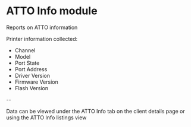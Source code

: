 ATTO Info module
==============

Reports on ATTO information 

Printer information collected:

- Channel
- Model
- Port State
- Port Address
- Driver Version
- Firmware Version
- Flash Version

-- 

Data can be viewed under the ATTO Info tab on the client details page or using the ATTO Info listings view

